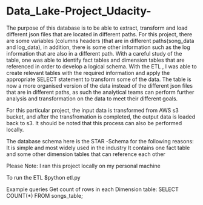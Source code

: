 # Data_Lake-Project_Udacity-

The purpose of this database is to be able to extract, transform and load  different json files  that are located in different paths. For this project, there are some variables (columns headers )that are in different paths(song_data and log_data), in addition, there is some other information such as the log information that are also in a different path. With a careful study of the table, one was able to identify fact tables and dimension tables that are referenced in order to develop a logical schema. With the ETL , I was able to create relevant tables with the required information and apply the appropriate SELECT statement to transform some of the data.  The table is now a more organised version of the data instead of the different json files that are in different paths, as such the analytical teams can perform further analysis and transformation on the data to meet their different goals. 

For this particular project, the input data is transformed from AWS s3 bucket, and after the transfromation is completed, the output data is loaded back to s3. It should be noted that this process can also be performed locally.
 
The database schema here is the STAR -Schema for the following reasons:
It is simple and most widely used in the industry 
It contains one fact table and some other dimension tables that can reference each other

Please Note: I ran this project locally on my personal machine

To run the ETL
$python etl.py



Example queries
Get count of rows in each Dimension table:
SELECT COUNT(*)
FROM songs_table;

